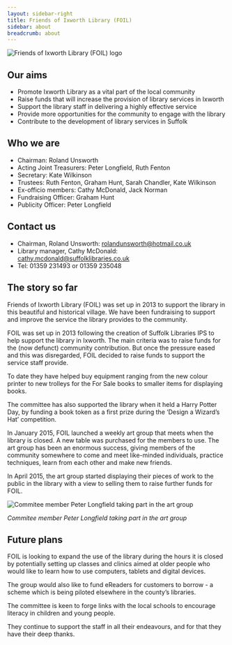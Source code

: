 ```yaml
---
layout: sidebar-right
title: Friends of Ixworth Library (FOIL)
sidebar: about
breadcrumb: about
---
```

![Friends of Ixworth Library (FOIL) logo](http://suffolklibraries.co.uk/wp-content/uploads/2016/02/foil-logo.png)

## Our aims

* Promote Ixworth Library as a vital part of the local community
* Raise funds that will increase the provision of library services in Ixworth
* Support the library staff in delivering a highly effective service
* Provide more opportunities for the community to engage with the library
* Contribute to the development of library services in Suffolk

## Who we are

* Chairman: Roland Unsworth
* Acting Joint Treasurers: Peter Longfield, Ruth Fenton
* Secretary: Kate Wilkinson
* Trustees: Ruth Fenton, Graham Hunt, Sarah Chandler, Kate Wilkinson
* Ex-officio members: Cathy McDonald, Jack Norman
* Fundraising Officer: Graham Hunt
* Publicity Officer: Peter Longfield

## Contact us

* Chairman, Roland Unsworth: rolandunsworth@hotmail.co.uk
* Library manager, Cathy McDonald: cathy.mcdonald@suffolklibraries.co.uk
* Tel: 01359 231493 or 01359 235048

## The story so far

Friends of Ixworth Library (FOIL) was set up in 2013 to support the library in this beautiful and historical village. We have been fundraising to support and improve the service the library provides to the community.

FOIL was set up in 2013 following the creation of Suffolk Libraries IPS to help support the library in Ixworth. The main criteria was to raise funds for the (now defunct) community contribution. But once the pressure eased and this was disregarded, FOIL decided to raise funds to support the service staff provide.

To date they have helped buy equipment ranging from the new colour printer to new trolleys for the For Sale books to smaller items for displaying books.

The committee has also supported the library when it held a Harry Potter Day, by funding a book token as a first prize during the ‘Design a Wizard’s Hat’ competition.

In January 2015, FOIL launched a weekly art group that meets when the library is closed. A new table was purchased for the members to use. The art group has been an enormous success, giving members of the community somewhere to come and meet like-minded individuals, practice techniques, learn from each other and make new friends.

In April 2015, the art group started displaying their pieces of work to the public in the library with a view to selling them to raise further funds for FOIL.

![Commitee member Peter Longfield taking part in the art group](http://suffolklibraries.co.uk/wp-content/uploads/2016/02/featured-foil-art-group-peter-longfield.jpg)

*Commitee member Peter Longfield taking part in the art group*

## Future plans

FOIL is looking to expand the use of the library during the hours it is closed by potentially setting up classes and clinics aimed at older people who would like to learn how to use computers, tablets and digital devices.

The group would also like to fund eReaders for customers to borrow - a scheme which is being piloted elsewhere in the county’s libraries.

The committee is keen to forge links with the local schools to encourage literacy in children and young people.

They continue to support the staff in all their endeavours, and for that they have their deep thanks.
